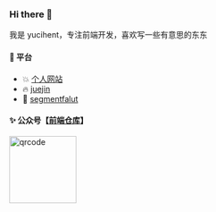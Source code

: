### Hi there 👋

我是 yucihent，专注前端开发，喜欢写一些有意思的东东

#### 💬 平台
- 💥 [个人网站](https://yucihent.space)
- 🔥 [juejin](https://juejin.cn/user/395479915963752/posts)
- 🌱 [segmentfalut](https://segmentfault.com/u/hezizi)

#### ✨ 公众号【<a href="https://github.com/hezizi/hezizi/assets/28501094/79694b11-d8c4-4e3c-a79e-6c2f70e27846" target="_blank">前端仓库</a>】
<img src="https://github.com/hezizi/hezizi/assets/28501094/79694b11-d8c4-4e3c-a79e-6c2f70e27846" alt="qrcode" width="120">

